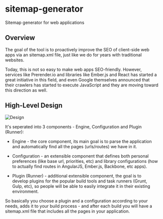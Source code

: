 # sitemap-generator

Sitemap generator for web applications

## Overview

The goal of the tool is to proactively improve the SEO of client-side web apps via an sitemap.xml file, just like we do for years with traditional websites.

Today, this is not so easy to make web apps SEO-friendly. However, services like Prerender.io and libraries like Ember.js and React has started a great initiative in this field, and even Google themselves announced that their crawlers has started to execute JavaScript and they are moving toward this direction as well.

## High-Level Design

![Design](https://github.com/AdirAmsalem/sitemap-generator/blob/master/Design.png)

It's seperated into 3 components - Engine, Configuration and Plugin (Runner):

* Engine - the core component, its main goal is to parse the application and automatically find all the pages (urls/routes) we have in it.

* Configuration - an extensible component that defines both personal preferences (like base url, priorities, etc) and library configurations (how to actually find routes in AngularJS, Ember.js, Backbone, etc apps).

* Plugin (Runner) - additional extensible component, the goal is to develop plugins for the popular build tools and task runners (Grunt, Gulp, etc), so people will be able to easily integrate it in their existing environment.

So basically you choose a plugin and a configuration according to your needs, adds it to your build process - and after each build you will have a sitemap.xml file that includes all the pages in your application.
